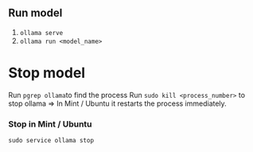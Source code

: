 ## Run model
1. `ollama serve`
2. `ollama run <model_name>`

# Stop model
Run `pgrep ollama`to find the process
Run `sudo kill <process_number>` to stop ollama
=>  In Mint / Ubuntu it restarts the process immediately.

### Stop in Mint / Ubuntu 
`sudo service ollama stop`

